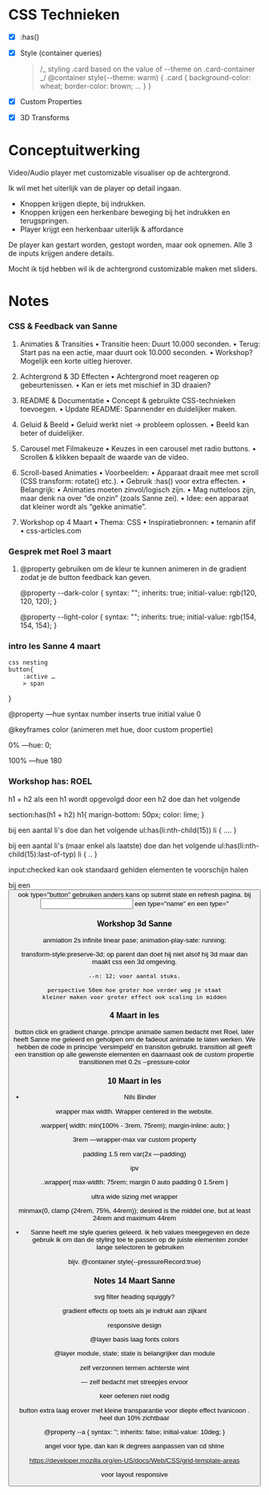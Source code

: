# CSS Technieken

- [x] :has()
- [x] Style (container queries)

  > /_ styling .card based on the value of --theme on .card-container _/
  > @container style(--theme: warm) {
  > .card {
  > background-color: wheat;
  > border-color: brown;
  > ...
  > }
  > }

- [x] Custom Properties
- [x] 3D Transforms

# Conceptuitwerking

Video/Audio player met customizable visualiser op de achtergrond.

Ik wil met het uiterlijk van de player op detail ingaan.

- Knoppen krijgen diepte, bij indrukken.
- Knoppen krijgen een herkenbare beweging bij het indrukken en terugspringen.
- Player krijgt een herkenbaar uiterlijk & affordance

De player kan gestart worden, gestopt worden, maar ook opnemen. Alle 3 de inputs krijgen andere details.

Mocht ik tijd hebben wil ik de achtergrond customizable maken met sliders.

# Notes

### CSS & Feedback van Sanne

1. Animaties & Transities
   • Transitie heen: Duurt 10.000 seconden.
   • Terug: Start pas na een actie, maar duurt ook 10.000 seconden.
   • Workshop? Mogelijk een korte uitleg hierover.

2. Achtergrond & 3D Effecten
   • Achtergrond moet reageren op gebeurtenissen.
   • Kan er iets met mischief in 3D draaien?

3. README & Documentatie
   • Concept & gebruikte CSS-technieken toevoegen.
   • Update README: Spannender en duidelijker maken.

4. Geluid & Beeld
   • Geluid werkt niet → probleem oplossen.
   • Beeld kan beter of duidelijker.

5. Carousel met Filmakeuze
   • Keuzes in een carousel met radio buttons.
   • Scrollen & klikken bepaalt de waarde van de video.

6. Scroll-based Animaties
   • Voorbeelden:
   • Apparaat draait mee met scroll (CSS transform: rotate() etc.).
   • Gebruik :has() voor extra effecten.
   • Belangrijk:
   • Animaties moeten zinvol/logisch zijn.
   • Mag nutteloos zijn, maar denk na over “de onzin” (zoals Sanne zei).
   • Idee: een apparaat dat kleiner wordt als “gekke animatie”.

7. Workshop op 4 Maart
   • Thema: CSS
   • Inspiratiebronnen:
   • temanin afif
   • css-articles.com

### Gesprek met Roel 3 maart

1. @property gebruiken om de kleur te kunnen animeren in de gradient zodat je de button feedback kan geven.

   @property --dark-color {
   syntax: "<color>";
   inherits: true;
   initial-value: rgb(120, 120, 120);
   }

   @property --light-color {
   syntax: "<color>";
   inherits: true;
   initial-value: rgb(154, 154, 154);
   }

### intro les Sanne 4 maart

    css nesting
    button{
        :active …
        > span

}

@property —hue
syntax number
inserts true
initial value 0

@keyframes color (animeren met hue, door custom propertie)

0%
—hue: 0;

100%
—hue 180

### Workshop has: ROEL

h1 + h2 als een h1 wordt opgevolgd door een h2
doe dan het volgende

section:has(h1 + h2) h1{
marign-bottom: 50px;
color: lime;
}

bij een aantal li's doe dan het volgende
ul:has(li:nth-child(15)) li {
....
}

bij een aantal li's (maar enkel als laatste) doe dan het volgende
ul:has(li:nth-child(15):last-of-typ) li {
..
}

input:checked
kan ook standaard gehiden elementen te voorschijn halen

bij een <button> ook type="button" gebruiken anders kans op submit state en refresh pagina. bij <input> een type="name" en een type="

### Workshop 3d Sanne

anmiation 2s infinite linear pase;
animation-play-sate: running;

transform-style:preserve-3d;
op parent dan doet hij niet alsof hij 3d maar dan maakt css een 3d omgeving.

    --n: 12; voor aantal stuks.

    perspective 50em hoe groter hoe verder weg je staat
    kleiner maken voor groter effect ook scaling in midden

### 4 Maart in les

button click en gradient change.
principe animatie samen bedacht met Roel,
later heeft Sanne me geleerd en geholpen om de fadeout animatie te laten werken. We hebben de code in principe 'versimpeld' en transiton gebruikt. transition all geeft een transition op alle gewenste elementen
en daarnaast ook de custom propertie transitionen met 0.2s --pressure-color

### 10 Maart in les

- Nils Binder

wrapper max width.
Wrapper centered in the website.

.warpper{
width: min(100% - 3rem, 75rem);
margin-inline: auto;
}

3rem —wrapper-max var
custom property

padding 1.5 rem
var(2x —padding)

ipv

..wrapper{
max-width: 75rem;
margin 0 auto
padding 0 1.5rem
}

ultra wide sizing met wrapper

minmax(0, clamp (24rem, 75%, 44rem));
desired is the middel one, but at least 24rem and maximum 44rem

- Sanne
  heeft me style queries geleerd.
  ik heb values meegegeven en deze gebruik ik om dan de styling toe te passen op de juiste elementen zonder lange selectoren te gebruiken

bijv. @container style(--pressureRecord:true)

### Notes 14 Maart Sanne

svg filter heading squiggly?

gradient effects op toets als je indrukt aan zijkant

responsive design

@layer basis laag fonts colors

@layer module, state;
state is belangrijker dan module

zelf verzonnen termen achterste wint

— zelf bedacht met streepjes ervoor

keer oefenen niet nodig

button extra laag erover met kleine transparantie voor diepte effect tvanicoon . heel dun 10% zichtbaar

@property --a {
syntax: '<angle>';
inherits: false;
initial-value: 10deg;
}

angel voor type, dan kan ik degrees aanpassen van cd shine

https://developer.mozilla.org/en-US/docs/Web/CSS/grid-template-areas

voor layout responsive
